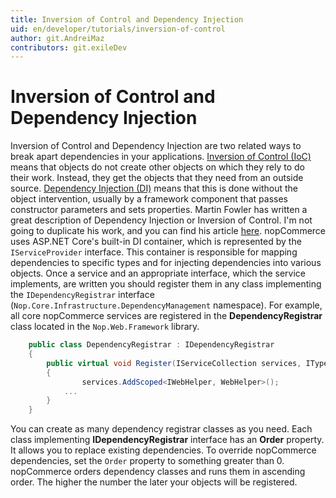 ```yaml
---
title: Inversion of Control and Dependency Injection
uid: en/developer/tutorials/inversion-of-control
author: git.AndreiMaz
contributors: git.exileDev
---
```


# Inversion of Control and Dependency Injection

Inversion of Control and Dependency Injection are two related ways to break apart dependencies in your applications. [Inversion of Control (IoC)](https://en.wikipedia.org/wiki/Inversion_of_control) means that objects do not create other objects on which they rely to do their work. Instead, they get the objects that they need from an outside source. [Dependency Injection (DI)](http://en.wikipedia.org/wiki/Dependency_injection) means that this is done without the object intervention, usually by a framework component that passes constructor parameters and sets properties. Martin Fowler has written a great description of Dependency Injection or Inversion of Control. I'm not going to duplicate his work, and you can find his article [here](https://martinfowler.com/articles/injection.html). nopCommerce uses ASP.NET Core's built-in DI container, which is represented by the `IServiceProvider` interface. This container is responsible for mapping dependencies to specific types and for injecting dependencies into various objects. Once a service and an appropriate interface, which the service implements, are written you should register them in any class implementing the `IDependencyRegistrar` interface (`Nop.Core.Infrastructure.DependencyManagement` namespace). For example, all core nopCommerce services are registered in the **DependencyRegistrar** class located in the `Nop.Web.Framework` library.

```csharp
    public class DependencyRegistrar : IDependencyRegistrar
    {
        public virtual void Register(IServiceCollection services, ITypeFinder typeFinder, NopConfig config)
        {
                services.AddScoped<IWebHelper, WebHelper>();
            ...
        }
    }
```

You can create as many dependency registrar classes as you need. Each class implementing **IDependencyRegistrar** interface has an **Order** property. It allows you to replace existing dependencies. To override nopCommerce dependencies, set the `Order` property to something greater than 0. nopCommerce orders dependency classes and runs them in ascending order. The higher the number the later your objects will be registered.

